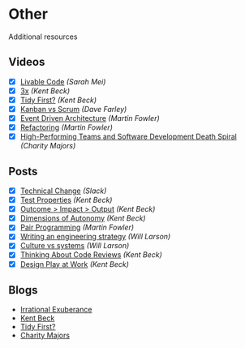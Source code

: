 # Other

Additional resources

## Videos

- [x] [Livable Code](https://www.youtube.com/watch?v=lI77oMKr5EY) *(<cite>Sarah Mei</cite>)*
- [x] [3x](https://www.youtube.com/watch?v=OW1J61jg-3U) *(<cite>Kent Beck</cite>)*
- [x] [Tidy First?](https://www.youtube.com/watch?v=BFFY9Zor6zw) *(<cite>Kent Beck</cite>)*
- [x] [Kanban vs Scrum](https://www.youtube.com/watch?v=fjeVFxL9MQA) *(<cite>Dave Farley</cite>)*
- [x] [Event Driven Architecture](https://www.youtube.com/watch?v=STKCRSUsyP0) *(<cite>Martin Fowler</cite>)*
- [x] [Refactoring](https://www.youtube.com/watch?v=6wDoopbtEqk) *(<cite>Martin Fowler</cite>)*
- [x] [High-Performing Teams and Software Development Death Spiral](https://www.youtube.com/watch?v=wKBuEOaFiNQ) *(<cite>Charity Majors</cite>)*

## Posts

- [x] [Technical Change](https://slack.engineering/how-big-technical-changes-happen-at-slack/) *(<cite>Slack</cite>)*
- [x] [Test Properties](https://medium.com/@kentbeck_7670/test-desiderata-94150638a4b3) *(<cite>Kent Beck</cite>)*
- [x] [Outcome > Impact > Output](https://medium.com/@kentbeck_7670/outcome-over-output-also-impact-and-effort-8f9eb0ce0dbb) *(<cite>Kent Beck</cite>)*
- [x] [Dimensions of Autonomy](https://medium.com/@kentbeck_7670/dimensions-of-autonomy-89c2fda1e571) *(<cite>Kent Beck</cite>)*
- [x] [Pair Programming](https://martinfowler.com/articles/on-pair-programming.html) *(<cite>Martin Fowler</cite>)*
- [x] [Writing an engineering strategy](https://lethain.com/eng-strategies/) *(<cite>Will Larson</cite>)*
- [x] [Culture vs systems](https://lethain.com/culture-vs-systems/) *(<cite>Will Larson</cite>)*
- [x] [Thinking About Code Reviews](https://tidyfirst.substack.com/p/thinking-about-code-review) *(<cite>Kent Beck</cite>)*
- [x] [Design Play at Work](https://tidyfirst.substack.com/p/design-play-at-work) *(<cite>Kent Beck</cite>)*

## Blogs

- [Irrational Exuberance](https://lethain.com/)
- [Kent Beck](https://medium.com/@kentbeck_7670)
- [Tidy First?](https://tidyfirst.substack.com/)
- [Charity Majors](https://charity.wtf/)
